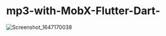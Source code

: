 # mp3-with-MobX-Flutter-Dart-

![Screenshot_1647170038](https://user-images.githubusercontent.com/71512164/158056862-896c4524-adeb-40d9-a3fd-aca9e29647b7.png)
